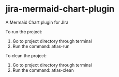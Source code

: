 # jira-mermaid-chart-plugin
A Mermaid Chart plugin for JIra

To run the project: 
1. Go to project directory through terminal
2. Run the command: atlas-run

To clean the project:
1. Go to project directory through terminal
2. Run the command: atlas-clean

